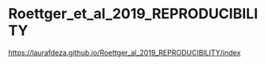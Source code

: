 # Roettger_et_al_2019_REPRODUCIBILITY

https://laurafdeza.github.io/Roettger_al_2019_REPRODUCIBILITY/index
